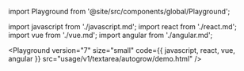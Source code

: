 import Playground from '@site/src/components/global/Playground';

import javascript from './javascript.md';
import react from './react.md';
import vue from './vue.md';
import angular from './angular.md';

<Playground
  version="7"
  size="small"
  code={{ javascript, react, vue, angular }}
  src="usage/v1/textarea/autogrow/demo.html"
/>
